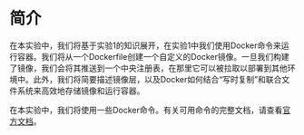 # 简介

在本实验中，我们将基于实验1的知识展开，在实验1中我们使用Docker命令来运行容器。我们将从一个Dockerfile创建一个自定义的Docker镜像。一旦我们构建了镜像，我们会将其推送到一个中央注册表，在那里它可以被拉取以部署到其他环境中。此外，我们将简要描述镜像层，以及Docker如何结合“写时复制”和联合文件系统来高效地存储镜像和运行容器。

在本实验中，我们将使用一些Docker命令。有关可用命令的完整文档，请查看[官方文档](https://docs.docker.com/)。
